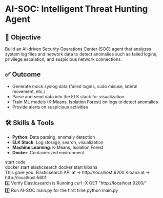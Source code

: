 # AI-SOC: Intelligent Threat Hunting Agent

## 🎯 Objective
Build an AI-driven Security Operations Center (SOC) agent that analyzes system log files and network data to detect anomalies such as failed logins, privilege escalation, and suspicious network connections.

## ✅ Outcome
- Generate mock syslog data (failed logins, sudo misuse, lateral movement, etc.)
- Parse and send data into the ELK stack for visualization
- Train ML models (K-Means, Isolation Forest) on logs to detect anomalies
- Provide alerts on suspicious activities

## 🛠 Skills & Tools
- **Python**: Data parsing, anomaly detection
- **ELK Stack**: Log storage, search, visualization
- **Machine Learning**: K-Means, Isolation Forest
- **Docker**: Containerized environment

start code    
docker start elasticsearch docker start kibana  
This gave you: Elasticsearch API at → http://localhost:9200 Kibana at → http://localhost:5601   
2️⃣ Verify Elasticsearch is Running  curl -X GET "http://localhost:9200/"   
3️⃣ Run AI-SOC main.py for the first time python main.py 
